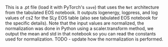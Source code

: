 This is a .pt file (load it with PyTorch's `save`) that uses the `Net` architecture from the tabulated EOS notebook. It outputs logenergy, logpress, and log values of cs2 for the SLy EOS table (also see tabulated EOS notebook for the specific details). Note that the input values are normalized, the normalization was done in Python using a scaler.transform method, we output the mean and std in that notebook so you can read the constants used for normalization. TODO - update how the normalization is performed. 